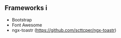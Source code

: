 

Frameworks i
--

 - Bootstrap
 - Font Awesome
 - ngx-toastr (https://github.com/scttcper/ngx-toastr)
